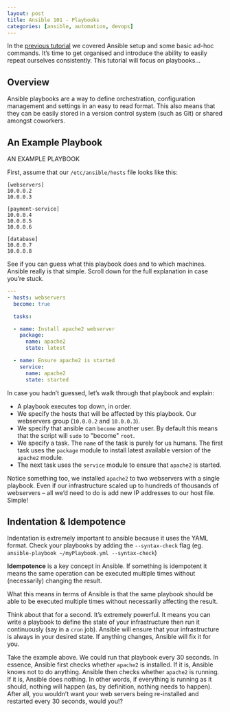 ```yaml
---
layout: post
title: Ansible 101 - Playbooks
categories: [ansible, automation, devops]
---
```


In the [previous tutorial](/ansible-101-basics) we covered Ansible setup and some basic ad-hoc commands. It’s time to get organised and introduce the ability to easily repeat ourselves consistently. This tutorial will focus on playbooks...

## Overview

Ansible playbooks are a way to define orchestration, configuration management and settings in an easy to read format. This also means that they can be easily stored in a version control system (such as Git) or shared amongst coworkers.

## An Example Playbook
AN EXAMPLE PLAYBOOK

First, assume that our `/etc/ansible/hosts` file looks like this:

```
[webservers]
10.0.0.2
10.0.0.3

[payment-service]
10.0.0.4
10.0.0.5
10.0.0.6

[database]
10.0.0.7
10.0.0.8
```
See if you can guess what this playbook does and to which machines. Ansible really is that simple. Scroll down for the full explanation in case you’re stuck.

```yaml
---
- hosts: webservers
  become: true

  tasks:

  - name: Install apache2 webserver
    package:
      name: apache2
      state: latest

  - name: Ensure apache2 is started
    service:
      name: apache2
      state: started
```

In case you hadn’t guessed, let’s walk through that playbook and explain:

- A playbook executes top down, in order.
- We specify the hosts that will be affected by this playbook. Our webservers group (`10.0.0.2` and `10.0.0.3`).
- We specify that ansible can `become` another user. By default this means that the script will `sudo` to "become" `root`.
- We specify a task. The `name` of the task is purely for us humans. The first task uses the `package` module to install latest available version of the `apache2` module.
- The next task uses the `service` module to ensure that `apache2` is started.

Notice something too, we installed `apache2` to two webservers with a single playbook. Even if our infrastructure scaled up to hundreds of thousands of webservers – all we’d need to do is add new IP addresses to our host file. Simple!

## Indentation & Idempotence

Indentation is extremely important to ansible because it uses the YAML format. Check your playbooks by adding the `--syntax-check` flag (eg. `ansible-playbook ~/myPlaybook.yml --syntax-check`)

**Idempotence** is a key concept in Ansible. If something is idempotent it means the same operation can be executed multiple times without (necessarily) changing the result.

What this means in terms of Ansible is that the same playbook should be able to be executed multiple times without necessarily affecting the result.

Think about that for a second. It’s extremely powerful. It means you can write a playbook to define the state of your infrastructure then run it continuously (say in a `cron` job). Ansible will ensure that your infrastructure is always in your desired state. If anything changes, Ansible will fix it for you.

Take the example above. We could run that playbook every 30 seconds. In essence, Ansible first checks whether `apache2` is installed. If it is, Ansible knows not to do anything. Ansible then checks whether `apache2` is running. If it is, Ansible does nothing. In other words, if everything is running as it should, nothing will happen (as, by definition, nothing needs to happen). After all, you wouldn’t want your web servers being re-installed and restarted every 30 seconds, would you!?